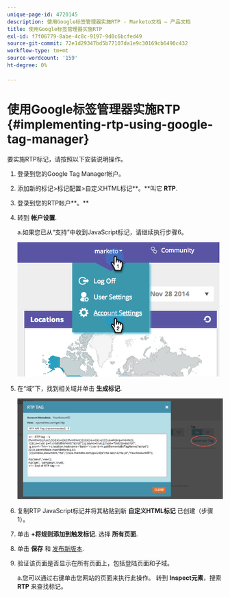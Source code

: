 ```yaml
---
unique-page-id: 4720145
description: 使用Google标签管理器实施RTP - Marketo文档 — 产品文档
title: 使用Google标签管理器实施RTP
exl-id: f7f06779-8abe-4c8c-9197-9d0c6bcfed49
source-git-commit: 72e1d29347bd5b77107da1e9c30169cb6490c432
workflow-type: tm+mt
source-wordcount: '159'
ht-degree: 0%

---
```


# 使用Google标签管理器实施RTP {#implementing-rtp-using-google-tag-manager}

要实施RTP标记，请按照以下安装说明操作。

1. 登录到您的Google Tag Manager帐户。

1. 添加新的标记>标记配置>自定义HTML标记**。**叫它 **RTP**.

1. 登录到您的RTP帐户**。**

1. 转到 **帐户设置**.

   a.如果您已从“支持”中收到JavaScript标记，请继续执行步骤6。

   ![](assets/image2014-11-30-15-3a19-3a21.png)

1. 在“域”下，找到相关域并单击 **生成标记**.

   ![](assets/image2014-11-30-15-3a20-3a17.png)

1. 复制RTP JavaScript标记并将其粘贴到新 **自定义HTML标记** 已创建（步骤1）。

1. 单击 **+将规则添加到触发标记**. 选择 **所有页面**.

1. 单击 **保存** 和 [发布新版本](https://support.google.com/tagmanager/answer/2699097?hl=en).

1. 验证该页面是否显示在所有页面上，包括登陆页面和子域。

   a.您可以通过右键单击您网站的页面来执行此操作。 转到 **Inspect元素**，搜索 **RTP** 来查找标记。
